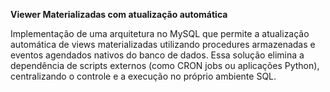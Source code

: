 **Viewer Materializadas com atualização automática**

Implementação de uma arquitetura no MySQL que permite a atualização automática de views materializadas utilizando procedures armazenadas e eventos agendados nativos do banco de dados. Essa solução elimina a dependência de scripts externos (como CRON jobs ou aplicações Python), centralizando o controle e a execução no próprio ambiente SQL.


